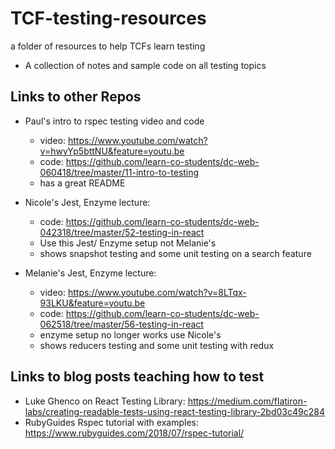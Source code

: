 # TCF-testing-resources
a folder of resources to help TCFs learn testing

* A collection of notes and sample code on all testing topics

## Links to other Repos
* Paul's intro to rspec testing video and code
  - video: https://www.youtube.com/watch?v=hwyYp5bttNU&feature=youtu.be
  - code: https://github.com/learn-co-students/dc-web-060418/tree/master/11-intro-to-testing
  - has a great README

* Nicole's Jest, Enzyme lecture:
  - code: https://github.com/learn-co-students/dc-web-042318/tree/master/52-testing-in-react
  - Use this Jest/ Enzyme setup not Melanie's
  - shows snapshot testing and some unit testing on a search feature

* Melanie's Jest, Enzyme lecture:
  - video:
  https://www.youtube.com/watch?v=8LTqx-93LKU&feature=youtu.be
  - code:
  https://github.com/learn-co-students/dc-web-062518/tree/master/56-testing-in-react
  - enzyme setup no longer works use Nicole's
  - shows reducers testing and some unit testing with redux

## Links to blog posts teaching how to test
  
  * Luke Ghenco on React Testing Library: https://medium.com/flatiron-labs/creating-readable-tests-using-react-testing-library-2bd03c49c284
  * RubyGuides Rspec tutorial with examples: https://www.rubyguides.com/2018/07/rspec-tutorial/
